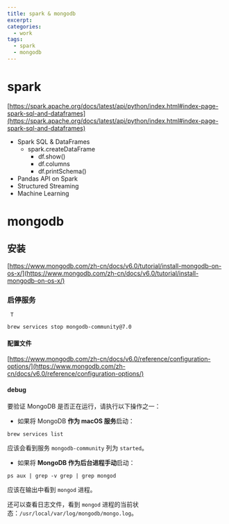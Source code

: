 ```yaml
---
title: spark & mongodb
excerpt: 
categories:
  - work
tags:
  - spark
  - mongodb
---
```

# spark

[https://spark.apache.org/docs/latest/api/python/index.html#index-page-spark-sql-and-dataframes](https://spark.apache.org/docs/latest/api/python/index.html#index-page-spark-sql-and-dataframes)

+ Spark SQL & DataFrames
  - spark.createDataFrame
    * df.show()
    * df.columns
    * df.printSchema()
+ Pandas API on Spark
+ Structured Streaming
+ Machine Learning

# mongodb

## 安装

[https://www.mongodb.com/zh-cn/docs/v6.0/tutorial/install-mongodb-on-os-x/](https://www.mongodb.com/zh-cn/docs/v6.0/tutorial/install-mongodb-on-os-x/)

### 启停服务

```plain
 T
```

```plain
brew services stop mongodb-community@7.0
```

#### 配置文件

[https://www.mongodb.com/zh-cn/docs/v6.0/reference/configuration-options/](https://www.mongodb.com/zh-cn/docs/v6.0/reference/configuration-options/)

#### debug

要验证 MongoDB 是否正在运行，请执行以下操作之一：

+ 如果将 MongoDB **作为 macOS 服务**启动：

```plain
brew services list
```

应该会看到服务 `mongodb-community` 列为 `started`。

+ 如果将 **MongoDB 作为后台进程手动**启动：

```plain
ps aux | grep -v grep | grep mongod
```

应该在输出中看到 `mongod` 进程。

还可以查看日志文件，看到 `mongod` 进程的当前状态：`/usr/local/var/log/mongodb/mongo.log`。
